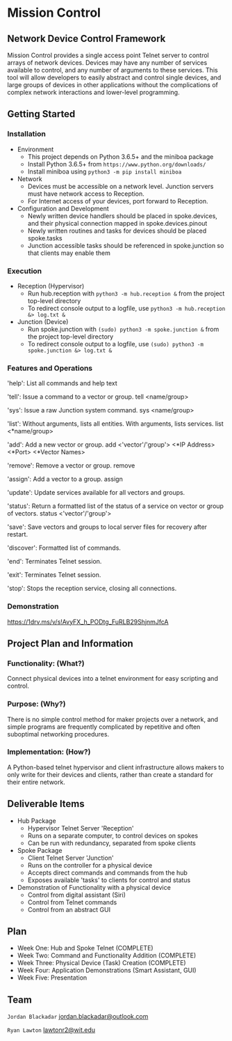 # Mission Control

## Network Device Control Framework
Mission Control provides a single access point Telnet server to control arrays of network devices.
Devices may have any number of services available to control, and any number of arguments to these services.
This tool will allow developers to easily abstract and control single devices, and large groups of devices in other applications
without the complications of complex network interactions and lower-level programming.

## Getting Started
### Installation
- Environment
    * This project depends on Python 3.6.5+ and the miniboa package
    * Install Python 3.6.5+ from `https://www.python.org/downloads/`
    * Install miniboa using `python3 -m pip install miniboa`
- Network
    * Devices must be accessible on a network level. Junction servers must have network access to Reception.
    * For Internet access of your devices, port forward to Reception.
- Configuration and Development
    * Newly written device handlers should be placed in spoke.devices, and their physical connection mapped in spoke.devices.pinout
    * Newly written routines and tasks for devices should be placed spoke.tasks
    * Junction accessible tasks should be referenced in spoke.junction so that clients may enable them
    
### Execution
- Reception (Hypervisor)
    * Run hub.reception with `python3 -m hub.reception &` from the project top-level directory
    * To redirect console output to a logfile, use `python3 -m hub.reception &> log.txt &`
- Junction (Device)
    * Run spoke.junction with `(sudo) python3 -m spoke.junction &` from the project top-level directory
    * To redirect console output to a logfile, use `(sudo) python3 -m spoke.junction &> log.txt &`
    
### Features and Operations

'help': List all commands and help text

'tell': Issue a command to a vector or group. tell <name/group> <arguments>

'sys': Issue a raw Junction system command. sys <name/group> <arguments>

'list': Without arguments, lists all entities. With arguments, lists services. list <*name/group>

'add': Add a new vector or group. add <'vector'/'group'> <name> <*IP Address> <*Port> <*Vector Names>

'remove': Remove a vector or group. remove <name>

'assign': Add a vector to a group. assign <vector> <group>

'update': Update services available for all vectors and groups.

'status': Return a formatted list of the status of a service on vector or group of vectors. status <'vector'/'group'> <service>

'save': Save vectors and groups to local server files for recovery after restart.

'discover': Formatted list of commands.

'end': Terminates Telnet session.

'exit': Terminates Telnet session.

'stop': Stops the reception service, closing all connections.


### Demonstration
https://1drv.ms/v/s!AvyFX_h_PODtg_FuRLB29ShjnmJfcA

## Project Plan and Information
### Functionality: (What?)
Connect physical devices into a telnet environment for easy scripting and control.
### Purpose: (Why?)
There is no simple control method for maker projects over a network, and simple programs are frequently
complicated by repetitive and often suboptimal networking procedures.
### Implementation: (How?)
A Python-based telnet hypervisor and client infrastructure allows makers to only write for their devices
and clients, rather than create a standard for their entire network.

## Deliverable Items
- Hub Package
    * Hypervisor Telnet Server 'Reception'
    * Runs on a separate computer, to control devices on spokes
    * Can be run with redundancy, separated from spoke clients
- Spoke Package
    * Client Telnet Server 'Junction'
    * Runs on the controller for a physical device
    * Accepts direct commands and commands from the hub
    * Exposes available 'tasks' to clients for control and status
- Demonstration of Functionality with a physical device
    * Control from digital assistant (Siri)
    * Control from Telnet commands
    * Control from an abstract GUI

## Plan
- Week One: Hub and Spoke Telnet (COMPLETE)
- Week Two: Command and Functionality Addition (COMPLETE)
- Week Three: Physical Device (Task) Creation (COMPLETE)
- Week Four: Application Demonstrations (Smart Assistant, GUI)
- Week Five: Presentation


## Team
`Jordan Blackadar` jordan.blackadar@outlook.com

`Ryan Lawton` lawtonr2@wit.edu
